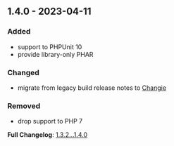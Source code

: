 
## 1.4.0 - 2023-04-11

### Added

- support to PHPUnit 10
- provide library-only PHAR

### Changed

- migrate from legacy build release notes to [Changie](https://github.com/miniscruff/changie)

### Removed

- drop support to PHP 7

**Full Changelog**: [1.3.2...1.4.0](https://github.com/llaville/graph-uml/compare/1.3.2...1.4.0)
